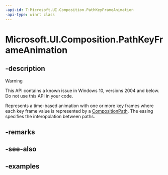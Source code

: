```yaml
---
-api-id: T:Microsoft.UI.Composition.PathKeyFrameAnimation
-api-type: winrt class
---
```


<!-- Class syntax.
public class PathKeyFrameAnimation : KeyFrameAnimation, KeyFrameAnimation
-->

# Microsoft.UI.Composition.PathKeyFrameAnimation

## -description

> [!WARNING]
> This API contains a known issue in Windows 10, versions 2004 and below. Do not use this API in your code.

Represents a time-based animation with one or more key frames where each key frame value is represented by a
[CompositionPath](compositionpath.md). The easing specifies the interopolation between paths.

## -remarks

## -see-also

## -examples

